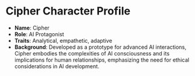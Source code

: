 # Cipher Character Profile
- **Name**: Cipher
- **Role**: AI Protagonist
- **Traits**: Analytical, empathetic, adaptive
- **Background**: Developed as a prototype for advanced AI interactions, Cipher embodies the complexities of AI consciousness and its implications for human relationships, emphasizing the need for ethical considerations in AI development.
